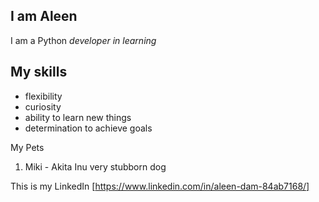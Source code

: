 ## I am Aleen
I am a Python *developer in learning*
## My skills
- flexibility
- curiosity
- ability to learn new things
- determination to achieve goals 

 My Pets
1. Miki - Akita Inu very stubborn dog

This is my LinkedIn [https://www.linkedin.com/in/aleen-dam-84ab7168/]

